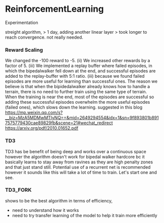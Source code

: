 # ReinforcementLearning

Experimentation

streight algorithm, > 1 day,
adding another linear layer > took longer to reach convergence. not really needed.

### Reward Scaling

We changed the -100 reward to -5.
(ii) We increased other rewards by a factor of 5.
(iii) We implemented a replay buffer where failed episodes, in which the bipedalwalker fell down at the
end, and successful episodes are added to the replay-buffer with 5:1 ratio.
(iii) because we found
failed episodes are more useful for learning than successful ones. The reason we believe is that when the
bipidedalwalker already knows how to handle a terrain, there is no need to further train using the same type
of terrain. When the training is near the end, most of the episodes are successful so adding these successful
episodes overwhelm the more useful episodes (failed ones), which slows down the learning.
suggested in this blog
https://mp.weixin.qq.com/s?__biz=MzA5MDMwMTIyNQ==&mid=2649294554&idx=1&sn=9f893801b8917575779430cae89829fb&scene=21#wechat_redirect
https://arxiv.org/pdf/2010.01652.pdf

### TD3

TD3 has be benefit of being deep and works over a continuous space however the algorithm doesn't work for bipedal walker hardcore bc it basically learns to stay away from ravines as they are high penalty zones and that just stand still. Potential use of a recurrent net is recommended however it sounds like this will take a lot of time to train. Let's start one and see.

### TD3_FORK

shows to be the best algorithm in terms of efficiency,

- need to understand how it works
- need to try transfer learning of the model to help it train more efficiently
